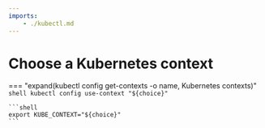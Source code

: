 ```yaml
---
imports:
    - ./kubectl.md
---
```


# Choose a Kubernetes context

=== "expand(kubectl config get-contexts -o name, Kubernetes contexts)"
    ```shell
    kubectl config use-context "${choice}"
    ```
    
    ```shell
    export KUBE_CONTEXT="${choice}"
    ```
